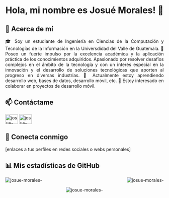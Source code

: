 <h1 align="center">Hola, mi nombre es Josué Morales! 👻</h1>

## 🚀 Acerca de mí
<p align="justify">
🎓 Soy un estudiante de Ingeniería en Ciencias de la Computación y Tecnologías de la Información en la Universdidad del Valle de Guatemala.
🔭 Poseo un fuerte impulso por la excelencia académica y la
aplicación práctica de los conocimientos adquiridos. Apasionado
por resolver desafíos complejos en el ámbito de la tecnología y con
un interés especial en la innovación y el desarrollo de soluciones
tecnológicas que aporten al progreso en diversas industrias.
🌱 Actualmente estoy aprendiendo desarrollo web, bases de datos, desarrollo móvil, etc.
👯 Estoy interesado en colaborar en proyectos de desarrollo móvil.
</p>

## 📫 Contáctame
<p align="justify">
<a href="https://www.linkedin.com/in/isaackeitor/" target="blank"><img align="center" src="https://www.vectorlogo.zone/logos/linkedin/linkedin-icon.svg" alt="josue-morales-" height="30" width="40" /></a>
<a href="https://www.instagram.com/josueimg13/" target="blank"><img align="center" src="https://www.vectorlogo.zone/logos/instagram/instagram-icon.svg" alt="josue-morales-" height="30" width="40" /></a>

## 🤝 Conecta conmigo
[enlaces a tus perfiles en redes sociales o webs personales]
</p>

## 📊 Mis estadísticas de GitHub
<p align="center">
<img align="left" src="https://github-readme-stats.vercel.app/api/top-langs?username=isaackeitor&show_icons=true&locale=en&layout=compact" alt="josue-morales-" />
</p>

<p align="center">&nbsp;
<img align="right" src="https://github-readme-stats.vercel.app/api?username=isaackeitor&show_icons=true&locale=en" alt="josue-morales-" />
</p>

<p align="center">
<img align="center" src="https://github-readme-streak-stats.herokuapp.com/?user=isaackeitor&" alt="josue-morales-" />
</p>


